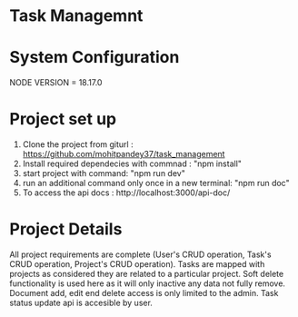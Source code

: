 # Task Managemnt

# System Configuration 
NODE VERSION = 18.17.0

# Project set up
1. Clone the project from giturl : https://github.com/mohitpandey37/task_management 
2. Install required dependecies with commnad : "npm install"
3. start project with command: "npm run dev"
4. run an additional command only once in a new terminal: "npm run doc"
5. To access the api docs : http://localhost:3000/api-doc/

# Project Details
All project requirements are complete (User's CRUD operation, Task's CRUD operation, Project's CRUD operation).
Tasks are mapped with projects as considered they are related to a particular project. 
Soft delete functionality is used here as it will only inactive any data not fully remove.
Document add, edit end delete access is only limited to the admin. Task status update api is accesible by user. 
